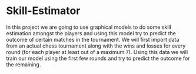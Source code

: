 # Skill-Estimator
In this project we are going to use graphical models to do some skill estimation amongst the players and using this model try to predict the outcome of certain matches in the tournament. We will first import data from an actual chess tournament along with the wins and losses for every round (for each player at least out of a maximum 7). Using this data we will train our model using the first few rounds and try to predict the outcome for the remaining.

